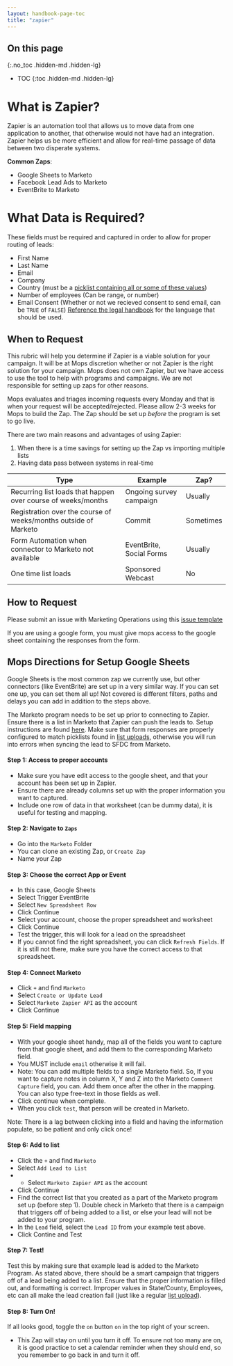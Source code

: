```yaml
---
layout: handbook-page-toc
title: "zapier"
---
```


## On this page
{:.no_toc .hidden-md .hidden-lg}

- TOC
{:toc .hidden-md .hidden-lg}

# What is Zapier?
Zapier is an automation tool that allows us to move data from one application to another, that otherwise would not have had an integration. Zapier helps us be more efficient and allow for real-time passage of data between two disperate systems.

**Common Zaps**:
* Google Sheets to Marketo
* Facebook Lead Ads to Marketo
* EventBrite to Marketo

# What Data is Required?
These fields must be required and captured in order to allow for proper routing of leads:
* First Name
* Last Name
* Email
* Company
* Country (must be a [picklist containing all or some of these values](https://docs.google.com/spreadsheets/d/1cV_hI2wAzLxYYDI-NQYF5-FDDPXPXH0VV5qRBUJAQQk/edit?usp=sharing))
* Number of employees (Can be range, or number)
* Email Consent (Whether or not we recieved consent to send email, can be `TRUE` of `FALSE`) [Reference the legal handbook](/handbook/legal/marketing-collaboration/#marketing-rules-and-consent-language) for the language that should be used.



## When to Request 
This rubric will help you determine if Zapier is a viable solution for your campaign.  It will be at Mops discretion whether or not Zapier is the right solution for your campaign. Mops does not own Zapier, but we have access to use the tool to help with programs and campaigns. We are not responsible for setting up zaps for other reasons.

Mops evaluates and triages incoming requests every Monday and that is when your request will be accepted/rejected. Please allow 2-3 weeks for Mops to build the Zap. The Zap should be set up *before* the program is set to go live.

There are two main reasons and advantages of using Zapier:
1. When there is a time savings for setting up the Zap vs importing multiple lists
1. Having data pass between systems in real-time


|Type|Example|Zap?|
|----|----|-----|
|Recurring list loads that happen over course of weeks/months|Ongoing survey campaign |Usually|
|Registration over the course of weeks/months outside of Marketo|Commit|Sometimes|
|Form Automation when connector to Marketo not available|EventBrite, Social Forms|Usually|
|One time list loads |Sponsored Webcast                        |No|

## How to Request 
Please submit an issue with Marketing Operations using this [issue template](https://gitlab.com/gitlab-com/marketing/marketing-operations/-/blob/master/.gitlab/issue_templates/zapier_connection_request.md)

If you are using a google form, you must give mops access to the google sheet containing the responses from the form.

## Mops Directions for Setup Google Sheets
Google Sheets is the most common zap we currently use, but other connectors (like EventBrite) are set up in a very similar way. If you can set one up, you can set them all up! Not covered is different filters, paths and delays you can add in addition to the steps above. 

The Marketo program needs to be set up prior to connecting to Zapier. Ensure there is a list in Marketo that Zapier can push the leads to. Setup instructions are found [here](/handbook/marketing/marketing-operations/). Make sure that form responses are properly configured to match picklists found in [list uploads](/handbook/marketing/marketing-operations/list-import/), otherwise you will run into errors when syncing the lead to SFDC from Marketo.

#### Step 1:  Access to proper accounts
- Make sure you have edit access to the google sheet, and that your account has been set up in Zapier.
- Ensure there are already columns set up with the proper information you want to captured.
- Include one row of data in that worksheet (can be dummy data), it is useful for testing and mapping.

#### Step 2: Navigate to `Zaps` 
- Go into the `Marketo` Folder
- You can clone an existing Zap, or `Create Zap`
- Name your Zap

#### Step 3: Choose the correct App or Event
- In this case, Google Sheets
- Select Trigger EventBrite
- Select `New Spreadsheet Row`
- Click Continue
- Select your account, choose the proper spreadsheet and worksheet
- Click Continue
- Test the trigger, this will look for a lead on the spreadsheet
- If you cannot find the right spreadsheet, you can click `Refresh Fields`. If it is still not there, make sure you have the correct access to that spreadsheet.

#### Step 4: Connect Marketo
- Click `+` and find `Marketo`
- Select `Create or Update Lead`
- Select `Marketo Zapier API` as the account
- Click Continue

#### Step 5: Field mapping
- With your google sheet handy, map all of the fields you want to capture from that google sheet, and add them to the corresponding Marketo field. 
- You MUST include `email` otherwise it will fail.
- Note: You can add multiple fields to a single Marketo field. So, If you want to capture notes in column X, Y and Z into the Marketo `Comment Capture` field, you can. Add them once after the other in the mapping. You can also type free-text in those fields as well.
- Click continue when complete.
- When you click `test`, that person will be created in Marketo. 

Note: There is a lag between clicking into a field and having the information populate, so be patient and only click once!

#### Step 6: Add to list
- Click the `+` and find `Marketo`
- Select `Add Lead to List`
- - Select `Marketo Zapier API` as the account
- Click Continue
- Find the correct list that you created as a part of the Marketo program set up (before step 1). Double check in Marketo that there is a campaign that triggers off of being added to a list, or else your lead will not be added to your program.
- In the `Lead` field, select the `Lead ID` from your example test above.
- Click Contine and Test

#### Step 7: Test!
Test this by making sure that example lead is added to the Marketo Program. As stated above, there should be a smart campaign that triggers off of a lead being added to a list. Ensure that the proper information is filled out, and formatting is correct. Improper values in State/County, Employees, etc can all make the lead creation fail (just like a regular [list upload](/handbook/marketing/marketing-operations/list-import/)).

#### Step 8: Turn On!
If all looks good, toggle the `on` button `on` in the top right of your screen.
- This Zap will stay on until you turn it off. To ensure not too many are on, it is good practice to set a calendar reminder when they should end, so you remember to go back in and turn it off.





